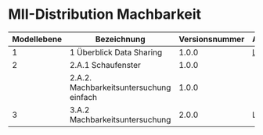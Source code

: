 # MII-Distribution Machbarkeit

|Modellebene|Bezeichnung|Versionsnummer|Ablageort|Bemerkungen|
|-----------|-----------|--------------|---------|-----------|
| 1         | 1 Überblick Data Sharing| 1.0.0| [Link](https://tmfev.sharepoint.com/:b:/r/sites/tmf/mi-i/Taskforce%20Prozessmodelle/03%20Modelle/01%20Modellebene%201/1%20%C3%9Cberblick%20Data%20Sharing.pdf?csf=1&web=1&e=JeCa6H)| |
| 2         | 2.A.1 Schaufenster| 1.0.0| | |
|  | 2.A.2. Machbarkeitsuntersuchung einfach| 1.0.0| | |
| 3| 3.A.2 Machbarkeitsuntersuchung| 2.0.0| Link| Modell in Bearbeitung|
